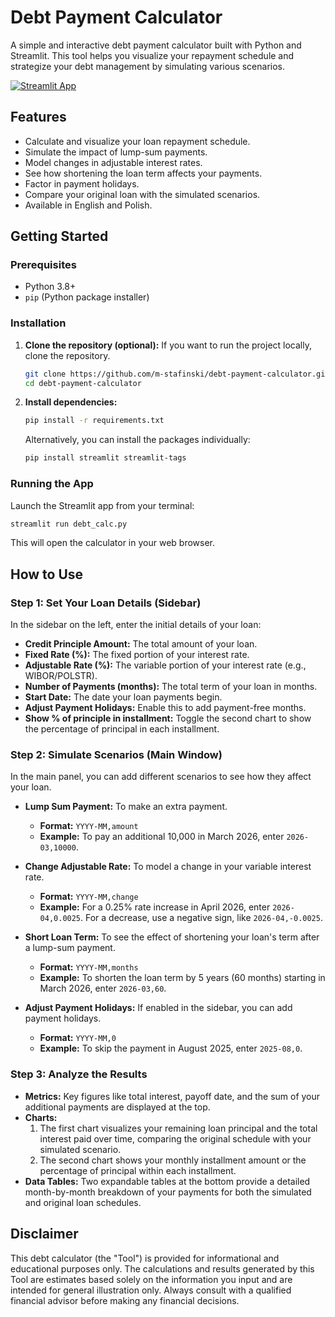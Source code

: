 # Debt Payment Calculator

A simple and interactive debt payment calculator built with Python and Streamlit. This tool helps you visualize your repayment schedule and strategize your debt management by simulating various scenarios.

[![Streamlit App](https://static.streamlit.io/badges/streamlit_badge_black_white.svg)](https://debt-payment-calculator.streamlit.app/)

## Features

*   Calculate and visualize your loan repayment schedule.
*   Simulate the impact of lump-sum payments.
*   Model changes in adjustable interest rates.
*   See how shortening the loan term affects your payments.
*   Factor in payment holidays.
*   Compare your original loan with the simulated scenarios.
*   Available in English and Polish.

## Getting Started

### Prerequisites

*   Python 3.8+
*   `pip` (Python package installer)

### Installation

1.  **Clone the repository (optional):**
    If you want to run the project locally, clone the repository.
    ```bash
    git clone https://github.com/m-stafinski/debt-payment-calculator.git
    cd debt-payment-calculator
    ```

2.  **Install dependencies:**
    ```bash
    pip install -r requirements.txt
    ```
    Alternatively, you can install the packages individually:
    ```bash
    pip install streamlit streamlit-tags
    ```

### Running the App

Launch the Streamlit app from your terminal:
```bash
streamlit run debt_calc.py
```
This will open the calculator in your web browser.

## How to Use

### Step 1: Set Your Loan Details (Sidebar)

In the sidebar on the left, enter the initial details of your loan:
*   **Credit Principle Amount:** The total amount of your loan.
*   **Fixed Rate (%):** The fixed portion of your interest rate.
*   **Adjustable Rate (%):** The variable portion of your interest rate (e.g., WIBOR/POLSTR).
*   **Number of Payments (months):** The total term of your loan in months.
*   **Start Date:** The date your loan payments begin.
*   **Adjust Payment Holidays:** Enable this to add payment-free months.
*   **Show % of principle in installment:** Toggle the second chart to show the percentage of principal in each installment.

### Step 2: Simulate Scenarios (Main Window)

In the main panel, you can add different scenarios to see how they affect your loan.

*   **Lump Sum Payment:** To make an extra payment.
    *   **Format:** `YYYY-MM,amount`
    *   **Example:** To pay an additional 10,000 in March 2026, enter `2026-03,10000`.

*   **Change Adjustable Rate:** To model a change in your variable interest rate.
    *   **Format:** `YYYY-MM,change`
    *   **Example:** For a 0.25% rate increase in April 2026, enter `2026-04,0.0025`. For a decrease, use a negative sign, like `2026-04,-0.0025`.

*   **Short Loan Term:** To see the effect of shortening your loan's term after a lump-sum payment.
    *   **Format:** `YYYY-MM,months`
    *   **Example:** To shorten the loan term by 5 years (60 months) starting in March 2026, enter `2026-03,60`.

*   **Adjust Payment Holidays:** If enabled in the sidebar, you can add payment holidays.
    *   **Format:** `YYYY-MM,0`
    *   **Example:** To skip the payment in August 2025, enter `2025-08,0`.

### Step 3: Analyze the Results

*   **Metrics:** Key figures like total interest, payoff date, and the sum of your additional payments are displayed at the top.
*   **Charts:**
    1.  The first chart visualizes your remaining loan principal and the total interest paid over time, comparing the original schedule with your simulated scenario.
    2.  The second chart shows your monthly installment amount or the percentage of principal within each installment.
*   **Data Tables:** Two expandable tables at the bottom provide a detailed month-by-month breakdown of your payments for both the simulated and original loan schedules.

## Disclaimer

This debt calculator (the "Tool") is provided for informational and educational purposes only. The calculations and results generated by this Tool are estimates based solely on the information you input and are intended for general illustration only. Always consult with a qualified financial advisor before making any financial decisions.


